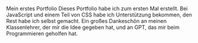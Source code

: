Mein erstes Portfolio
Dieses Portfolio habe ich zum ersten Mal erstellt. Bei JavaScript und einem Teil von CSS habe ich Unterstützung bekommen, den Rest habe ich selbst gemacht. Ein großes Dankeschön an meinen Klassenlehrer, der mir die Idee gegeben hat, und an GPT, das mir beim Programmieren geholfen hat.
